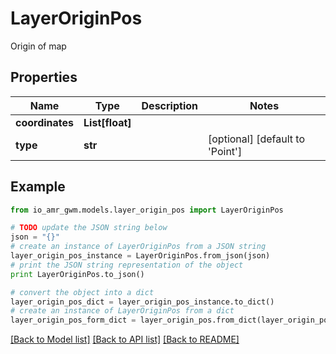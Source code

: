 # LayerOriginPos

Origin of map

## Properties
Name | Type | Description | Notes
------------ | ------------- | ------------- | -------------
**coordinates** | **List[float]** |  | 
**type** | **str** |  | [optional] [default to 'Point']

## Example

```python
from io_amr_gwm.models.layer_origin_pos import LayerOriginPos

# TODO update the JSON string below
json = "{}"
# create an instance of LayerOriginPos from a JSON string
layer_origin_pos_instance = LayerOriginPos.from_json(json)
# print the JSON string representation of the object
print LayerOriginPos.to_json()

# convert the object into a dict
layer_origin_pos_dict = layer_origin_pos_instance.to_dict()
# create an instance of LayerOriginPos from a dict
layer_origin_pos_form_dict = layer_origin_pos.from_dict(layer_origin_pos_dict)
```
[[Back to Model list]](../README.md#documentation-for-models) [[Back to API list]](../README.md#documentation-for-api-endpoints) [[Back to README]](../README.md)


